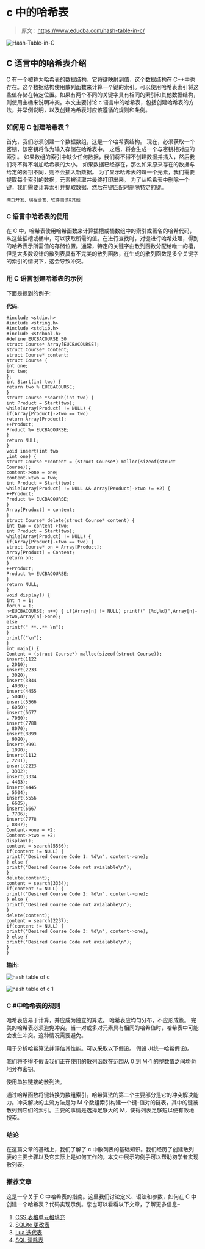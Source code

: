 # c 中的哈希表

> 原文：<https://www.educba.com/hash-table-in-c/>

![Hash-Table-in-C](img/1ca0cec1040303fb07196ed40c0b5be5.png)



## C 语言中的哈希表介绍

C 有一个被称为哈希表的数据结构，它将键映射到值，这个数据结构在 C++中也存在。这个数据结构使用散列函数来计算一个键的索引。可以使用哈希表索引将这些值存储在特定位置。如果有两个不同的关键字具有相同的索引和其他数据结构，则使用主桶来说明冲突。本文主要讨论 c 语言中的哈希表，包括创建哈希表的方法，并举例说明，以及创建哈希表时应该遵循的规则和条例。

### 如何用 C 创建哈希表？

首先，我们必须创建一个数据数组，这是一个哈希表结构。
现在，必须获取一个密钥，该密钥将作为输入存储在哈希表中。
之后，将会生成一个与密钥相对应的索引。
如果数组的索引中缺少任何数据，我们将不得不创建数据并插入，然后我们将不得不增加哈希表的大小。
如果数据已经存在，那么如果原来存在的数据与给定的密钥不同，则不会插入新数据。
为了显示哈希表的每一个元素，我们需要提取每个索引的数据，元素被读取并最终打印出来。
为了从哈希表中删除一个键，我们需要计算索引并提取数据，然后在键匹配时删除特定的键。

<small>网页开发、编程语言、软件测试&其他</small>

### C 语言中哈希表的使用

在 C 中，哈希表使用哈希函数来计算插槽或桶数组中的索引或著名的哈希代码，从这些插槽或桶中，可以获取所需的值。在进行查找时，对键进行哈希处理，得到的哈希表示所需值的存储位置。通常，特定的关键字由散列函数分配给唯一的槽，但是大多数设计的散列表具有不完美的散列函数，在生成的散列函数是多个关键字的索引的情况下，这会导致冲突。

### 用 C 语言创建哈希表的示例

下面是提到的例子:

**代码:**

```
#include <stdio.h>
#include <string.h>
#include <stdlib.h>
#include <stdbool.h> 
#define EUCBACOURSE 50
struct Course* Array[EUCBACOURSE];
struct Course* Content;
struct Course* content;
struct Course {
int one;
int two;
};
int Start(int two) {
return two % EUCBACOURSE;
}
struct Course *search(int two) {
int Product = Start(two);
while(Array[Product] != NULL) {
if(Array[Product]->two == two)
return Array[Product];
++Product;
Product %= EUCBACOURSE;
}
return NULL;
}
void insert(int two
,int one) {
struct Course *content = (struct Course*) malloc(sizeof(struct Course));
content->one = one;
content->two = two;
int Product = Start(two);
while(Array[Product] != NULL && Array[Product]->two != +2) {
++Product;
Product %= EUCBACOURSE;
}
Array[Product] = content;
}
struct Course* delete(struct Course* content) {
int two = content->two;
int Product = Start(two);
while(Array[Product] != NULL) {
if(Array[Product]->two == two) {
struct Course* on = Array[Product];
Array[Product] = Content;
return on;
}
++Product;
Product %= EUCBACOURSE;
}
return NULL;
}
void display() {
int n = 1;
for(n = 1;
n<EUCBACOURSE; n++) { if(Array[n] != NULL) printf(" (%d,%d)",Array[n]->two,Array[n]->one);
else
printf(" **..** \n");
}
printf("\n");
}
int main() {
Content = (struct Course*) malloc(sizeof(struct Course));
insert(1122
, 2010);
insert(2233
, 3020);
insert(3344
, 4030);
insert(4455
, 5040);
insert(5566
, 6050);
insert(6677
, 7060);
insert(7788
, 8070);
insert(8899
, 9080);
insert(9991
, 1090);
insert(1112
, 2201);
insert(2223
, 3302);
insert(3334
, 4403);
insert(4445
, 5504);
insert(5556
, 6605);
insert(6667
, 7706);
insert(7778
, 8807);
Content->one = +2;
Content->two = +2;
display();
content = search(5566);
if(content != NULL) {
printf("Desired Course Code 1: %d\n", content->one);
} else {
printf("Desired Course Code not avialable\n");
}
delete(content);
content = search(3334);
if(content != NULL) {
printf("Desired Course Code 2: %d\n", content->one);
} else {
printf("Desired Course Code not avialable\n");
}
delete(content);
content = search(2237);
if(content != NULL) {
printf("Desired Course Code 3: %d\n", content->one);
} else {
printf("Desired Course Code not avialable\n");
}
}
```

**输出:**

![hash table of c](img/583aada4b021f5e5c0ad6ff544bf6b16.png)



![hash table of c 1](img/13d566804f0852638c53d14f5c9730be.png)



### C #中哈希表的规则

哈希表应易于计算，并应成为独立的算法。
哈希表应均匀分布，不应形成簇。
完美的哈希表必须避免冲突。当一对或多对元素具有相同的哈希值时，哈希表中可能会发生冲突。这种情况需要避免。

用于分析哈希算法并评估其性能。可以采取以下假设。
假设 J(统一哈希假设)。

我们将不得不假设我们正在使用的散列函数在范围从 0 到 M-1 的整数值之间均匀地分布密钥。

使用单独链接的散列法。

通过哈希函数将键转换为数组索引。哈希算法的第二个主要部分是它的冲突解决能力。冲突解决的主流方法是为 M 个数组索引构建一个键-值对的链表，其中的键被散列到它们的索引。主要的事情是选择足够大的 M，使得列表足够短以便有效地搜索。

### 结论

在这篇文章的基础上，我们了解了 c 中散列表的基础知识。我们经历了创建散列表的主要步骤以及它实际上是如何工作的。本文中展示的例子可以帮助初学者实现散列表。

### 推荐文章

这是一个关于 C 中哈希表的指南。这里我们讨论定义、语法和参数，如何在 C 中创建一个哈希表？代码实现示例。您也可以看看以下文章，了解更多信息–

1.  [CSS 表格单元格填充](https://www.educba.com/css-table-cell-padding/)
2.  [SQLite 更改表](https://www.educba.com/sqlite-alter-table/)
3.  [Lua 迭代表](https://www.educba.com/lua-iterate-table/)
4.  [SQL 清除表](https://www.educba.com/sql-clear-table/)





